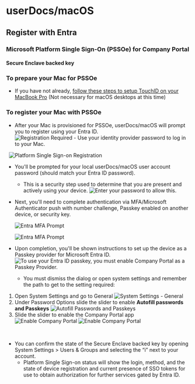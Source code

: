 # userDocs/macOS
## Register with Entra
### Microsoft Platform Single Sign-On (PSSOe) for Company Portal
#### Secure Enclave backed key

### To prepare your Mac for PSSOe
- If you have not already, [follow these steps to setup TouchID on your MacBook Pro](https://support.apple.com/guide/mac-help/use-touch-id-mchl16fbf90a/15.0/mac/15.0) (Not necessary for macOS desktops at this time)

### To register your Mac with PSSOe

- After your Mac is provisioned for PSSOe, userDocs/macOS will prompt you to register using your Entra ID.  
  ![Registration Required - Use your identity provider password to log in to your Mac.](https://github.com/pewtrusts/endpointDocs/blob/main/userDocs/macOS/microsoftEntra/deviceRegistration/Images/PSSOe_SecureEnclave_1.png?raw=true)

  ![Platform Single Sign-on Registration](https://github.com/pewtrusts/endpointDocs/blob/main/userDocs/macOS/microsoftEntra/deviceRegistration/Images/PSSOe_SecureEnclave_2.png?raw=true)

- You'll be prompted for your local userDocs/macOS user account password (should match your Entra ID password).
  - This is a security step used to determine that you are present and actively using your device.
  ![Enter your password to allow this.](https://github.com/pewtrusts/endpointDocs/blob/main/userDocs/macOS/microsoftEntra/deviceRegistration/Images/PSSOe_SecureEnclave_3.png?raw=true)


- Next, you'll need to complete authentication via MFA/Microsoft Authenticator push with number challenge, Passkey enabled on another device, or security key.
  
    ![Entra MFA Prompt](https://github.com/pewtrusts/endpointDocs/blob/main/userDocs/macOS/microsoftEntra/deviceRegistration/Images/PSSOe_SecureEnclave_MFA_1.png?raw=true)

    ![Entra MFA Prompt](https://github.com/pewtrusts/endpointDocs/blob/main/userDocs/macOS/microsoftEntra/deviceRegistration/Images/PSSOe_SecureEnclave_MFA_2.png?raw=true)

- Upon completion, you'll be shown instructions to set up the device as a Passkey provider for Microsoft Entra ID. 
  ![To use your Entra ID passkey, you must enable Company Portal as a Passkey Provider.](https://github.com/pewtrusts/endpointDocs/blob/main/userDocs/macOS/microsoftEntra/deviceRegistration/Images/PSSOe_SecureEnclave_4.png?raw=true)
  - You must dismiss the dialog or open system settings and remember the path to get to the setting required: 
1. Open System Settings and go to General
    ![System Settings - General](https://github.com/pewtrusts/endpointDocs/blob/main/userDocs/macOS/microsoftEntra/deviceRegistration/Images/PSSOe_SecureEnclave_6.png?raw=true)
2. Under Password Options slide the slider to enable **Autofill passwords and Passkeys**
    ![Autofill Passwords and Passkeys](https://github.com/pewtrusts/endpointDocs/blob/main/userDocs/macOS/microsoftEntra/deviceRegistration/Images/PSSOe_SecureEnclave_7.png?raw=true)
3. Slide the slider to enable the Company Portal app
   ![Enable Company Portal](https://github.com/pewtrusts/endpointDocs/blob/main/userDocs/macOS/microsoftEntra/deviceRegistration/Images/PSSOe_SecureEnclave_8.png?raw=true)
   ![Enable Company Portal](https://github.com/pewtrusts/endpointDocs/blob/main/userDocs/macOS/microsoftEntra/deviceRegistration/Images/PSSOe_SecureEnclave_10.png?raw=true)

 
- You can confirm the state of the Secure Enclave backed key by opening System Settings > Users & Groups and selecting the “i” next to your account.  
  - Platform Single Sign-on status will show the login, method, and the state of device registration and current presence of SSO tokens for use to obtain authorization for further services gated by Entra ID.
